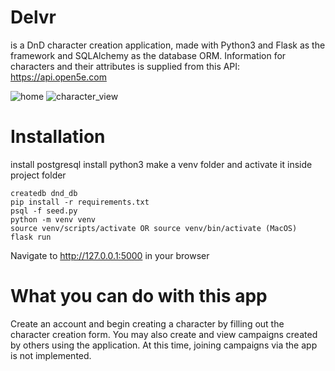 # Delvr 
is a DnD character creation application, made with Python3 and Flask as the framework and SQLAlchemy as the database ORM. Information for characters and their attributes is supplied from this API: https://api.open5e.com

![home](https://user-images.githubusercontent.com/64651384/104807218-230f9e80-5792-11eb-9b91-9d38160b83ed.png)
![character_view](https://user-images.githubusercontent.com/64651384/104807219-24d96200-5792-11eb-9eb7-527245754666.png)


# Installation
install postgresql
install python3
make a venv folder and activate it inside project folder

```
createdb dnd_db
pip install -r requirements.txt
psql -f seed.py
python -m venv venv
source venv/scripts/activate OR source venv/bin/activate (MacOS)
flask run
```
Navigate to http://127.0.0.1:5000 in your browser

# What you can do with this app

Create an account and begin creating a character by filling out the character creation form. 
You may also create and view campaigns created by others using the application. 
At this time, joining campaigns via the app is not implemented.

